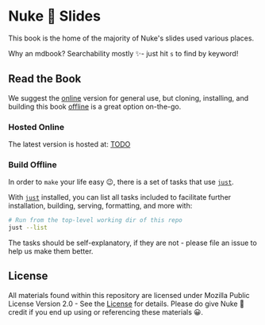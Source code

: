 # Nuke 🌄 Slides

This book is the home of the majority of Nuke's slides used various places.

Why an mdbook? Searchability mostly ✨- just hit `s` to find by keyword!

## Read the Book

We suggest the [online](#hosted-online) version for general use, but cloning, installing, and building this book [offline](#build-offline) is a great option on-the-go.

### Hosted Online

The latest version is hosted at: <a target="_blank" href="TODO">TODO</a>

### Build Offline

In order to `make` your life easy 😉, there is a set of tasks that use [`just`](https://just.systems/man/en/chapter_1.html).

With [`just`](https://github.com/casey/just?tab=readme-ov-file#installation) installed, you can list all tasks included to facilitate further installation, building, serving, formatting, and more with:

```sh
# Run from the top-level working dir of this repo
just --list
```

The tasks should be self-explanatory, if they are not - please file an issue to help us make them better.

## License

All materials found within this repository are licensed under Mozilla Public License Version 2.0 - See the [License](./LICENSE.md) for details.
Please do give Nuke 🌄 credit if you end up using or referencing these materials 😀.
